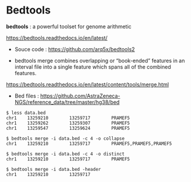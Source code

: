 # Bedtools
**bedtools** : a powerful toolset for genome arithmetic

<https://bedtools.readthedocs.io/en/latest/>

- Souce code : <https://github.com/arq5x/bedtools2>

- bedtools merge combines overlapping or “book-ended” features in an interval file into a single feature which spans all of the combined features.

<https://bedtools.readthedocs.io/en/latest/content/tools/merge.html>


- Bed files : <https://github.com/AstraZeneca-NGS/reference_data/tree/master/hg38/bed>

```
$ less data.bed
chr1    13259210        13259717        PRAMEF5
chr1    13259262        13259307        PRAMEF5
chr1    13259547        13259624        PRAMEF5

$ bedtools merge -i data.bed -c 4 -o collapse
chr1    13259210        13259717        PRAMEF5,PRAMEF5,PRAMEF5

$ bedtools merge -i data.bed -c 4 -o distinct
chr1    13259210        13259717        PRAMEF5

$ bedtools merge -i data.bed -header
chr1    13259210        13259717   
```
